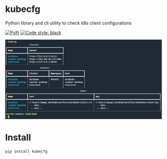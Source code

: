 # kubecfg

Python library and cli utility to check k8s client configurations


[![PyPi](https://img.shields.io/pypi/v/kubecfg.svg?style=flat-square)](https://pypi.python.org/pypi/kubecfg)
[![Code style: black](https://img.shields.io/badge/code%20style-black-000000.svg?style=flat-square)](https://github.com/ambv/black)


![Features](https://github.com/joaompinto/kubecfg/raw/master/imgs/features.png)

# Install
```sh
pip install kubecfg
```
